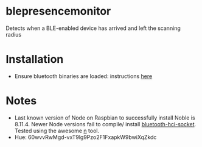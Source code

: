 # blepresencemonitor
Detects when a BLE-enabled device has arrived and left the scanning radius

# Installation
- Ensure bluetooth binaries are loaded: instructions [here](https://github.com/noble/noble)

# Notes
- Last known version of Node on Raspbian to successfully install Noble is 8.11.4. Newer Node versions fail to compile/ install [bluetooth-hci-socket](https://github.com/noble/node-bluetooth-hci-socket). Tested using the awesome [n](https://github.com/tj/n) tool.
- Hue: 60wvvRwMgd-vxT9lg9Pzo2F1FxapkW9bwiXqZkdc
